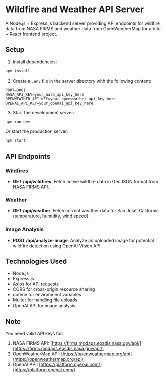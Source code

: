 # Wildfire and Weather API Server

A Node.js + Express.js backend server providing API endpoints for wildfire data from NASA FIRMS and weather data from OpenWeatherMap for a Vite + React frontend project.

## Setup

1. Install dependencies:
```bash
npm install
```

2. Create a `.env` file in the server directory with the following content:
```
PORT=3001
NASA_API_KEY=your_nasa_api_key_here
OPENWEATHER_API_KEY=your_openweather_api_key_here
OPENAI_API_KEY=your_openai_api_key_here
```

3. Start the development server:
```bash
npm run dev
```

Or start the production server:
```bash
npm start
```

## API Endpoints

### Wildfires

- **GET /api/wildfires**: Fetch active wildfire data in GeoJSON format from NASA FIRMS API.

### Weather

- **GET /api/weather**: Fetch current weather data for San José, California (temperature, humidity, wind speed).

### Image Analysis

- **POST /api/analyze-image**: Analyze an uploaded image for potential wildfire detection using OpenAI Vision API.

## Technologies Used

- Node.js
- Express.js
- Axios for API requests
- CORS for cross-origin resource sharing
- dotenv for environment variables
- Multer for handling file uploads
- OpenAI API for image analysis

## Note

You need valid API keys for:
1. NASA FIRMS API: [https://firms.modaps.eosdis.nasa.gov/api/](https://firms.modaps.eosdis.nasa.gov/api/)
2. OpenWeatherMap API: [https://openweathermap.org/api](https://openweathermap.org/api)
3. OpenAI API: [https://platform.openai.com/](https://platform.openai.com/) 